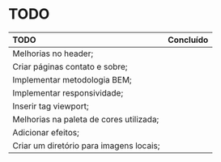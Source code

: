# TODO

|TODO                                   |Concluído      |
|:--                                    |:--            |
|Melhorias no header;                   |               |
|Criar páginas contato e sobre;         |               |
|Implementar metodologia BEM;           |               |
|Implementar responsividade;            |               |
|Inserir tag viewport;                  |               |
|Melhorias na paleta de cores utilizada;|               |
|Adicionar efeitos;                     |               |
|Criar um diretório para imagens locais;|               |
